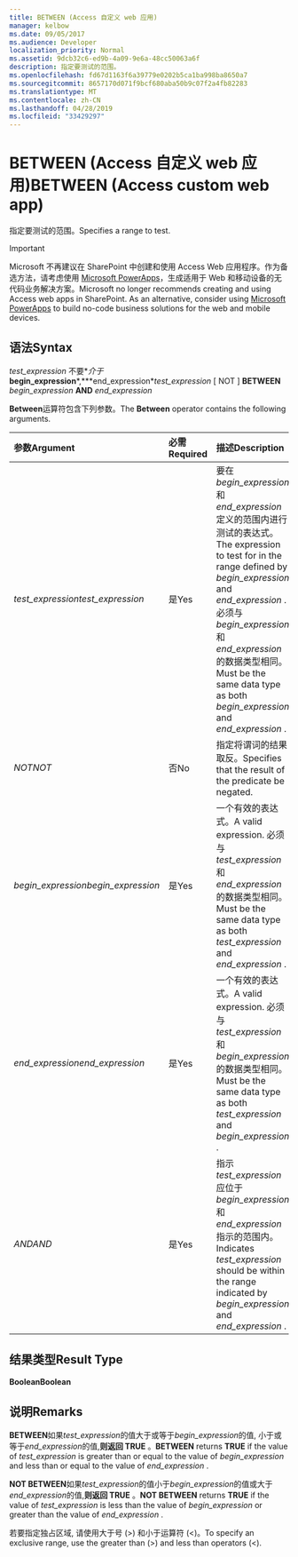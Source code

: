 ```yaml
---
title: BETWEEN (Access 自定义 web 应用)
manager: kelbow
ms.date: 09/05/2017
ms.audience: Developer
localization_priority: Normal
ms.assetid: 9dcb32c6-ed9b-4a09-9e6a-48cc50063a6f
description: 指定要测试的范围。
ms.openlocfilehash: fd67d1163f6a39779e0202b5ca1ba998ba8650a7
ms.sourcegitcommit: 8657170d071f9bcf680aba50b9c07f2a4fb82283
ms.translationtype: MT
ms.contentlocale: zh-CN
ms.lasthandoff: 04/28/2019
ms.locfileid: "33429297"
---
```

# <a name="between-access-custom-web-app"></a><span data-ttu-id="3a81b-103">BETWEEN (Access 自定义 web 应用)</span><span class="sxs-lookup"><span data-stu-id="3a81b-103">BETWEEN (Access custom web app)</span></span>

<span data-ttu-id="3a81b-104">指定要测试的范围。</span><span class="sxs-lookup"><span data-stu-id="3a81b-104">Specifies a range to test.</span></span>
  
> [!IMPORTANT]
> <span data-ttu-id="3a81b-p101">Microsoft 不再建议在 SharePoint 中创建和使用 Access Web 应用程序。作为备选方法，请考虑使用 [Microsoft PowerApps](https://powerapps.microsoft.com/en-us/)，生成适用于 Web 和移动设备的无代码业务解决方案。</span><span class="sxs-lookup"><span data-stu-id="3a81b-p101">Microsoft no longer recommends creating and using Access web apps in SharePoint. As an alternative, consider using [Microsoft PowerApps](https://powerapps.microsoft.com/en-us/) to build no-code business solutions for the web and mobile devices.</span></span> 
  
## <a name="syntax"></a><span data-ttu-id="3a81b-107">语法</span><span class="sxs-lookup"><span data-stu-id="3a81b-107">Syntax</span></span>

 <span data-ttu-id="3a81b-108">*test_expression* 不要\**介于***begin_expression***,\*\*\*end_expression*</span><span class="sxs-lookup"><span data-stu-id="3a81b-108">*test_expression*  [ NOT ] **BETWEEN** *begin_expression* **AND** *end_expression*</span></span> 
  
<span data-ttu-id="3a81b-109">**Between**运算符包含下列参数。</span><span class="sxs-lookup"><span data-stu-id="3a81b-109">The **Between** operator contains the following arguments.</span></span> 
  
|<span data-ttu-id="3a81b-110">**参数**</span><span class="sxs-lookup"><span data-stu-id="3a81b-110">**Argument**</span></span>|<span data-ttu-id="3a81b-111">**必需**</span><span class="sxs-lookup"><span data-stu-id="3a81b-111">**Required**</span></span>|<span data-ttu-id="3a81b-112">**描述**</span><span class="sxs-lookup"><span data-stu-id="3a81b-112">**Description**</span></span>|
|:-----|:-----|:-----|
| <span data-ttu-id="3a81b-113">*test_expression*</span><span class="sxs-lookup"><span data-stu-id="3a81b-113">*test_expression*</span></span>  <br/> |<span data-ttu-id="3a81b-114">是</span><span class="sxs-lookup"><span data-stu-id="3a81b-114">Yes</span></span>  <br/> |<span data-ttu-id="3a81b-115">要在*begin_expression*和*end_expression*定义的范围内进行测试的表达式。</span><span class="sxs-lookup"><span data-stu-id="3a81b-115">The expression to test for in the range defined by  *begin_expression*  and  *end_expression*  .</span></span> <span data-ttu-id="3a81b-116">必须与*begin_expression*和*end_expression*的数据类型相同。</span><span class="sxs-lookup"><span data-stu-id="3a81b-116">Must be the same data type as both  *begin_expression*  and  *end_expression*  .</span></span>  <br/> |
| <span data-ttu-id="3a81b-117">*NOT*</span><span class="sxs-lookup"><span data-stu-id="3a81b-117">*NOT*</span></span>  <br/> |<span data-ttu-id="3a81b-118">否</span><span class="sxs-lookup"><span data-stu-id="3a81b-118">No</span></span>  <br/> |<span data-ttu-id="3a81b-119">指定将谓词的结果取反。</span><span class="sxs-lookup"><span data-stu-id="3a81b-119">Specifies that the result of the predicate be negated.</span></span>  <br/> |
| <span data-ttu-id="3a81b-120">*begin_expression*</span><span class="sxs-lookup"><span data-stu-id="3a81b-120">*begin_expression*</span></span>  <br/> |<span data-ttu-id="3a81b-121">是</span><span class="sxs-lookup"><span data-stu-id="3a81b-121">Yes</span></span>  <br/> |<span data-ttu-id="3a81b-122">一个有效的表达式。</span><span class="sxs-lookup"><span data-stu-id="3a81b-122">A valid expression.</span></span> <span data-ttu-id="3a81b-123">必须与*test_expression*和*end_expression*的数据类型相同。</span><span class="sxs-lookup"><span data-stu-id="3a81b-123">Must be the same data type as both  *test_expression*  and  *end_expression*  .</span></span>  <br/> |
| <span data-ttu-id="3a81b-124">*end_expression*</span><span class="sxs-lookup"><span data-stu-id="3a81b-124">*end_expression*</span></span>  <br/> |<span data-ttu-id="3a81b-125">是</span><span class="sxs-lookup"><span data-stu-id="3a81b-125">Yes</span></span>  <br/> |<span data-ttu-id="3a81b-126">一个有效的表达式。</span><span class="sxs-lookup"><span data-stu-id="3a81b-126">A valid expression.</span></span> <span data-ttu-id="3a81b-127">必须与*test_expression*和*begin_expression*的数据类型相同。</span><span class="sxs-lookup"><span data-stu-id="3a81b-127">Must be the same data type as both  *test_expression*  and  *begin_expression*  .</span></span>  <br/> |
| <span data-ttu-id="3a81b-128">*AND*</span><span class="sxs-lookup"><span data-stu-id="3a81b-128">*AND*</span></span>  <br/> |<span data-ttu-id="3a81b-129">是</span><span class="sxs-lookup"><span data-stu-id="3a81b-129">Yes</span></span>  <br/> |<span data-ttu-id="3a81b-130">指示*test_expression*应位于*begin_expression*和*end_expression*指示的范围内。</span><span class="sxs-lookup"><span data-stu-id="3a81b-130">Indicates  *test_expression*  should be within the range indicated by  *begin_expression*  and  *end_expression*  .</span></span>  <br/> |
   
## <a name="result-type"></a><span data-ttu-id="3a81b-131">结果类型</span><span class="sxs-lookup"><span data-stu-id="3a81b-131">Result Type</span></span>

 <span data-ttu-id="3a81b-132">**Boolean**</span><span class="sxs-lookup"><span data-stu-id="3a81b-132">**Boolean**</span></span>
  
## <a name="remarks"></a><span data-ttu-id="3a81b-133">说明</span><span class="sxs-lookup"><span data-stu-id="3a81b-133">Remarks</span></span>

 <span data-ttu-id="3a81b-134">**BETWEEN**如果*test_expression*的值大于或等于*begin_expression*的值, 小于或等于*end_expression*的值,**则返回 TRUE** 。</span><span class="sxs-lookup"><span data-stu-id="3a81b-134">**BETWEEN** returns **TRUE** if the value of  *test_expression*  is greater than or equal to the value of  *begin_expression*  and less than or equal to the value of  *end_expression*  .</span></span> 
  
 <span data-ttu-id="3a81b-135">**NOT BETWEEN**如果*test_expression*的值小于*begin_expression*的值或大于*end_expression*的值,**则返回 TRUE** 。</span><span class="sxs-lookup"><span data-stu-id="3a81b-135">**NOT BETWEEN** returns **TRUE** if the value of  *test_expression*  is less than the value of  *begin_expression*  or greater than the value of  *end_expression*  .</span></span> 
  
<span data-ttu-id="3a81b-136">若要指定独占区域, 请使用大于号 (\>) 和小于运算符 (\<)。</span><span class="sxs-lookup"><span data-stu-id="3a81b-136">To specify an exclusive range, use the greater than (\>) and less than operators (\<).</span></span>
  


